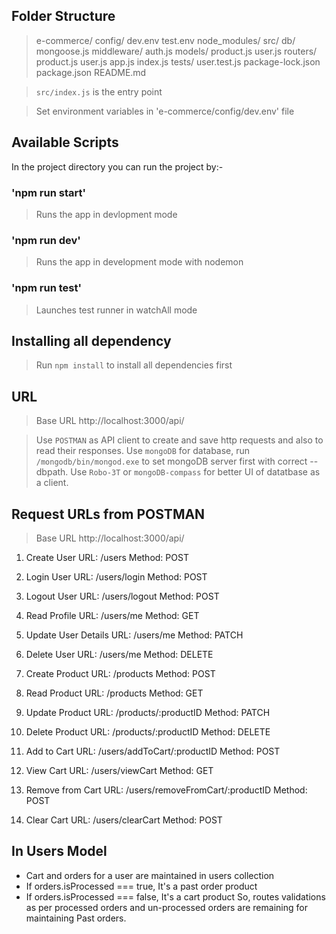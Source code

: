 ## Folder Structure

> e-commerce/
    config/
        dev.env
        test.env
    node_modules/
    src/
        db/
            mongoose.js
        middleware/
            auth.js
        models/
            product.js
            user.js
        routers/
            product.js
            user.js
        app.js
        index.js
        tests/
            user.test.js
        package-lock.json
        package.json
        README.md

> `src/index.js` is the entry point

> Set environment variables in 'e-commerce/config/dev.env' file

## Available Scripts

In the project directory you can run the project by:-

### 'npm run start'
>Runs the app in devlopment mode

### 'npm run dev'
>Runs the app in development mode with nodemon

### 'npm run test'
>Launches test runner in watchAll mode

## Installing all dependency
>Run `npm install` to install all dependencies first

## URL
>Base URL
http://localhost:3000/api/

>Use `POSTMAN` as API client to create and save http requests and also to read their responses.
>Use `mongoDB` for database, run `/mongodb/bin/mongod.exe` to set mongoDB server first with correct --dbpath.
>Use `Robo-3T` or `mongoDB-compass` for better UI of datatbase as a client.

## Request URLs from POSTMAN
>Base URL
http://localhost:3000/api/

1) Create User
    URL: /users
    Method: POST

2) Login User
    URL: /users/login
    Method: POST

3) Logout User
    URL: /users/logout
    Method: POST

4) Read Profile
    URL: /users/me
    Method: GET

5) Update User Details
    URL: /users/me
    Method: PATCH

6) Delete User
    URL: /users/me
    Method: DELETE

7) Create Product
    URL: /products
    Method: POST

8) Read Product
    URL: /products
    Method: GET

9) Update Product
    URL: /products/:productID
    Method: PATCH

10) Delete Product
    URL: /products/:productID
    Method: DELETE

11) Add to Cart
    URL: /users/addToCart/:productID
    Method: POST

12) View Cart
    URL: /users/viewCart
    Method: GET

13) Remove from Cart
    URL: /users/removeFromCart/:productID
    Method: POST

14) Clear Cart
    URL: /users/clearCart
    Method: POST

## In Users Model
- Cart and orders for a user are maintained in users collection
- If orders.isProcessed === true, It's a past order product
- If orders.isProcessed === false, It's a cart product
So, routes validations as per processed orders and un-processed orders are remaining for maintaining Past orders.
